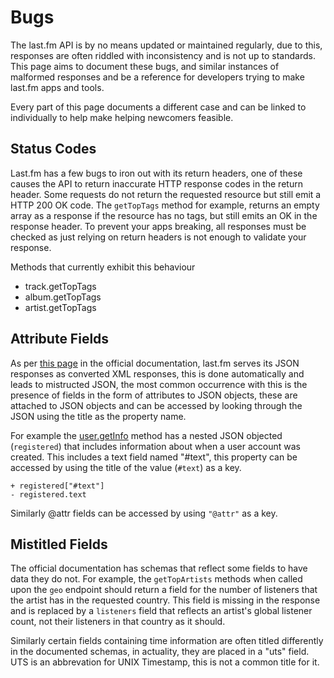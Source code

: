 # Bugs
The last.fm API is by no means updated or maintained regularly, due to this, responses are often riddled with inconsistency and is not up to standards. This page aims to document these bugs, and similar instances of malformed responses and be a reference for developers trying to make last.fm apps and tools.

Every part of this page documents a different case and can be linked to individually to help make helping newcomers feasible.

## Status Codes
Last.fm has a few bugs to iron out with its return headers, one of these causes the API to return inaccurate HTTP response codes in the return header. Some requests do not return the requested resource but still emit a HTTP 200 OK code.
The `getTopTags` method for example, returns an empty array as a response if the resource has no tags, but still emits an OK in the response header. 
To prevent your apps breaking, all responses must be checked as just relying on return headers is not enough to validate your response.

Methods that currently exhibit this behaviour
- track.getTopTags
- album.getTopTags
- artist.getTopTags

## Attribute Fields
As per [this page](https://www.last.fm/api/rest) in the official documentation, last.fm serves its JSON responses as converted XML responses, this is done automatically and leads to mistructed JSON, the most common occurrence with this is the presence of fields in the form of attributes to JSON objects, these are attached to JSON objects and can be accessed by looking through the JSON using the title as the property name.

For example the [user.getInfo](https://lastfm-docs.github.io/api-docs/user/getInfo/) method has a nested JSON objected (`registered`) that includes information about when a user account was created. This includes a text
 field named "#text", this property can be accessed by using the title of the value (`#text`) as a key.
```
+ registered["#text"]
- registered.text
```

Similarly @attr fields can be accessed by using `"@attr"` as a key.

## Mistitled Fields
The official documentation has schemas that reflect some fields to have data they do not. For example, the `getTopArtists` methods when called upon the `geo` endpoint should return a field for the number of listeners that the artist has in the requested country. This field is missing in the response and is replaced by a `listeners` field that reflects an artist's global listener count, not their listeners in that country as it should.

Similarly certain fields containing time information are often titled differently in the documented schemas, in actuality, they are placed in a "uts" field. UTS is an abbrevation for UNIX Timestamp, this is not a common title for it.
